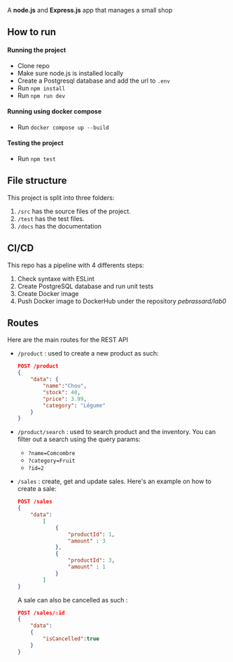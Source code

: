 A **node.js** and **Express.js** app that manages a small shop

## How to run

#### Running the project
- Clone repo
- Make sure node.js is installed locally
- Create a Postgresql database and add the url to `.env`
- Run `npm install`
- Run `npm run dev`

#### Running using docker compose
- Run `docker compose up --build`

#### Testing the project
- Run `npm test`

## File structure
This project is split into three folders:

1. `/src` has the source files of the project.
2. `/test` has the test files.
3. `/docs` has the documentation

## CI/CD
This repo has a pipeline with 4 differents steps:

1. Check syntaxe with ESLint
2. Create PostgreSQL database and run unit tests
3. Create Docker image
4. Push Docker image to DockerHub under the repository *pebrassard/lab0*

## Routes
Here are the main routes for the REST API

- `/product` : used to create a new product as such: 
    ```json
    POST /product
    { 
        "data": {
            "name":"Chou",
            "stock": 40,
            "price": 3.99,
            "category": "Légume"
        }
    }
    ```

- `/product/search` : used to search product and the inventory. You can filter out a search using the query params: 
    
    - `?name=Comcombre`
    - `?category=Fruit`
    - `?id=2`

- `/sales` : create, get and update sales. Here's an example on how to create a sale: 
    ```json
    POST /sales
    {
        "data":
            [
                {
                    "productId": 1,
                    "amount" : 3
                },
                {
                    "productId": 3,
                    "amount" : 1
                }
            ]
    }
    ```
    A sale can also be cancelled as such : 
    ```json
    POST /sales/:id
    {
        "data": 
        {
            "isCancelled":true
        }
    }
    ```